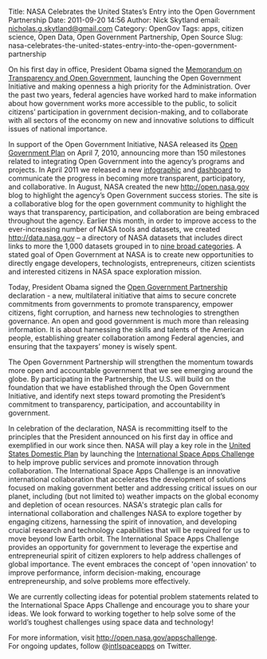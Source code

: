 Title: NASA Celebrates the United States’s Entry into the Open Government Partnership 
Date: 2011-09-20 14:56
Author: Nick Skytland
email: nicholas.g.skytland@gmail.com
Category: OpenGov
Tags: apps, citizen science, Open Data, Open Government Partnership, Open Source
Slug: nasa-celebrates-the-united-states-entry-into-the-open-government-partnership

On his first day in office, President Obama signed the [Memorandum on
Transparency and Open Government][], launching the Open Government
Initiative and making openness a high priority for the Administration.
Over the past two years, federal agencies have worked hard to make
information about how government works more accessible to the public, to
solicit citizens’ participation in government decision-making, and to
collaborate with all sectors of the economy on new and innovative
solutions to difficult issues of national importance.

In support of the Open Government Initiative, NASA released its [Open
Government Plan][] on April 7, 2010, announcing more than 150 milestones
related to integrating Open Government into the agency’s programs and
projects. In April 2011 we released a new [infographic][] and
[dashboard][] to communicate the progress in becoming more transparent,
participatory, and collaborative. In August, NASA created the new
<http://open.nasa.gov> blog to highlight the agency’s Open Government
success stories. The site is a collaborative blog for the open
government community to highlight the ways that transparency,
participation, and collaboration are being embraced throughout the
agency. Earlier this month, in order to improve access to the
ever-increasing number of NASA tools and datasets, we created
<http://data.nasa.gov> – a directory of NASA datasets that includes
direct links to more the 1,000 datasets grouped in to [nine broad
categories][]. A stated goal of Open Government at NASA is to create new
opportunities to directly engage developers, technologists,
entrepreneurs, citizen scientists and interested citizens in NASA space
exploration mission.

Today, President Obama signed the [Open Government Partnership][]
declaration - a new, multilateral initiative that aims to secure
concrete commitments from governments to promote transparency, empower
citizens, fight corruption, and harness new technologies to strengthen
governance. An open and good government is much more than releasing
information. It is about harnessing the skills and talents of the
American people, establishing greater collaboration among Federal
agencies, and ensuring that the taxpayers’ money is wisely spent.

The Open Government Partnership will strengthen the momentum towards
more open and accountable government that we see emerging around the
globe. By participating in the Partnership, the U.S. will build on the
foundation that we have established through the Open Government
Initiative, and identify next steps toward promoting the President’s
commitment to transparency, participation, and accountability in
government.

In celebration of the declaration, NASA is recommitting itself to the
principles that the President announced on his first day in office and
exemplified in our work since then. NASA will play a key role in the
[United States Domestic Plan][] by launching the [International Space
Apps Challenge][] to help improve public services and promote innovation
through collaboration. The International Space Apps Challenge is an
innovative international collaboration that accelerates the development
of solutions focused on making government better and addressing critical
issues on our planet, including (but not limited to) weather impacts on
the global economy and depletion of ocean resources. NASA's strategic
plan calls for international collaboration and challenges NASA to
explore together by engaging citizens, harnessing the spirit of
innovation, and developing crucial research and technology capabilities
that will be required for us to move beyond low Earth orbit. The
International Space Apps Challenge provides an opportunity for
government to leverage the expertise and entrepreneurial spirit of
citizen explorers to help address challenges of global importance. The
event embraces the concept of 'open innovation' to improve performance,
inform decision-making, encourage entrepreneurship, and solve problems
more effectively.

We are currently collecting ideas for potential problem statements
related to the International Space Apps Challenge and encourage you to
share your ideas. We look forward to working together to help solve some
of the world’s toughest challenges using space data and technology!

For more information, visit <http://open.nasa.gov/appschallenge>.  
For ongoing updates, follow @[intlspaceapps][] on Twitter.

  [Memorandum on Transparency and Open Government]: http://www.whitehouse.gov/the_press_office/TransparencyandOpenGovernment
  [Open Government Plan]: http://www.nasa.gov/open/plan
  [infographic]: http://www.nasa.gov/open/infographic.html
  [dashboard]: http://www.nasa.gov/open/statusdashboard.html
  [nine broad categories]: http://open.nasa.gov/blog/2011/08/30/introducing-data-nasa-gov/
  [Open Government Partnership]: http://www.opengovpartnership.org/
  [United States Domestic Plan]: http://www.whitehouse.gov/sites/default/files/us_national_action_plan_final_2.pdf
  [International Space Apps Challenge]: http://open.nasa.gov/appschallenge
  [intlspaceapps]: http://twitter.com/intlspaceapps
